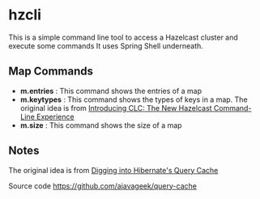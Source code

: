 # hzcli

This is a simple command line tool to access a Hazelcast cluster and execute some commands
It uses Spring Shell underneath.

## Map Commands
* **m.entries** : This command shows the entries of a map
* **m.keytypes** : This command shows the types of keys in a map.  The original idea is from [Introducing CLC: The New Hazelcast Command-Line Experience](https://hazelcast.com/blog/introducing-clc-the-new-hazelcast-command-line-experience/)
* **m.size** : This command shows the size of a map

## Notes
The original idea is from [Digging into Hibernate's Query Cache](https://blog.frankel.ch/digging-hibernate-query-cache/)

Source code
https://github.com/ajavageek/query-cache